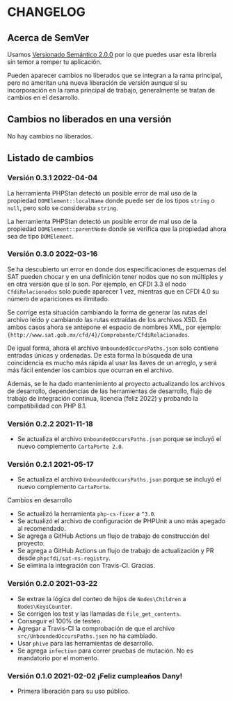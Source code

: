 # CHANGELOG

## Acerca de SemVer

Usamos [Versionado Semántico 2.0.0](SEMVER.md) por lo que puedes usar esta librería sin temor a romper tu aplicación.

Pueden aparecer cambios no liberados que se integran a la rama principal, pero no ameritan una nueva liberación de
versión aunque sí su incorporación en la rama principal de trabajo, generalmente se tratan de cambios en el desarrollo.

## Cambios no liberados en una versión

No hay cambios no liberados. 

## Listado de cambios

### Versión 0.3.1 2022-04-04

La herramienta PHPStan detectó un posible error de mal uso de la propiedad `DOMElement::localName` donde
puede ser de los tipos `string` o `null`, pero solo se consideraba `string`.

La herramienta PHPStan detectó un posible error de mal uso de la propiedad `DOMElement::parentNode` donde
se verifica que la propiedad ahora sea de tipo `DOMElement`.

### Versión 0.3.0 2022-03-16

Se ha descubierto un error en donde dos especificaciones de esquemas del SAT pueden chocar
y en una definición tener nodos que no son múltiples y en otra versión que sí lo son.
Por ejemplo, en CFDI 3.3 el nodo `CfdiRelacionados` solo puede aparecer 1 vez,
mientras que en CFDI 4.0 su número de apariciones es ilimitado.

Se corrige esta situación cambiando la forma de generar las rutas del archivo leído
y cambiando las rutas extraídas de los archivos XSD. En ambos casos ahora se antepone
el espacio de nombres XML, por ejemplo: `{http://www.sat.gob.mx/cfd/4}/Comprobante/CfdiRelacionados`.

De igual forma, ahora el archivo `UnboundedOccursPaths.json` solo contiene entradas únicas y ordenadas.
De esta forma la búsqueda de una coincidencia es mucho más rápida al usar las llaves de un arreglo,
y será más fácil entender los cambios que ocurran en el archivo.

Además, se le ha dado mantenimiento al proyecto actualizando los archivos de desarrollo,
dependencias de las herramientas de desarrollo, flujo de trabajo de integración continua,
licencia (feliz 2022) y probando la compatibilidad con PHP 8.1.

### Versión 0.2.2 2021-11-18

- Se actualiza el archivo `UnboundedOccursPaths.json` porque se incluyó el nuevo complemento `CartaPorte 2.0`.

### Versión 0.2.1 2021-05-17

- Se actualiza el archivo `UnboundedOccursPaths.json` porque se incluyó el nuevo complemento `CartaPorte`.

Cambios en desarrollo

- Se actualizó la herramienta `php-cs-fixer` a `^3.0`.
- Se actualizó el archivo de configuración de PHPUnit a uno más apegado al recomendado.
- Se agrega a GitHub Actions un flujo de trabajo de construcción del proyecto.
- Se agrega a GitHub Actions un flujo de trabajo de actualización y PR desde `phpcfdi/sat-ns-registry`.
- Se elimina la integración con Travis-CI. Gracias.

### Versión 0.2.0 2021-03-22

- Se extrae la lógica del conteo de hijos de `Nodes\Children` a `Nodes\KeysCounter`.
- Se corrigen los test y las llamadas de `file_get_contents`.
- Conseguir el 100% de testeo.
- Agregar a Travis-CI la comprobación de que el archivo `src/UnboundedOccursPaths.json` no ha cambiado.
- Usar `phive` para las herramientas de desarrollo.
- Se agrega `infection` para correr pruebas de mutación. No es mandatorio por el momento.

### Versión 0.1.0 2021-02-02 ¡Feliz cumpleaños Dany!

- Primera liberación para su uso público.
